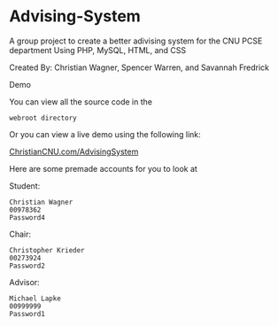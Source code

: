 # Advising-System
A group project to create a better adivising system for the CNU PCSE department
Using PHP, MySQL, HTML, and CSS

Created By:
Christian Wagner, Spencer Warren, and Savannah Fredrick



Demo

You can view all the source code in the

    webroot directory

Or you can view a live demo using the following link:

   [ChristianCNU.com/AdvisingSystem](ChristianCNU.com/AdvisingSystem) 

Here are some premade accounts for you to look at

Student:

    Christian Wagner
    00978362
    Password4

Chair:

    Christopher Krieder
    00273924
    Password2

Advisor:

    Michael Lapke
    00999999
    Password1

